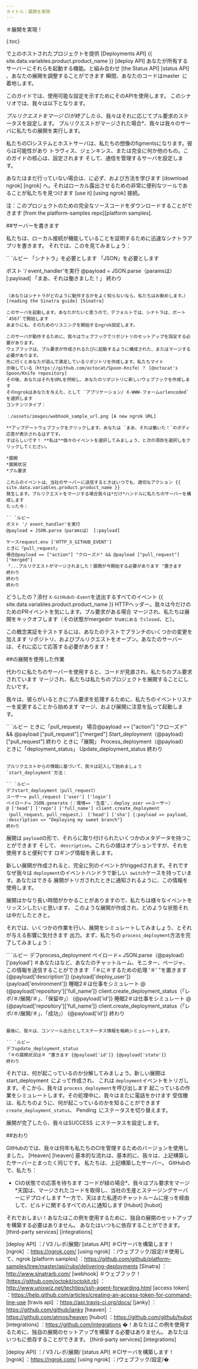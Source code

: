 ```yaml
---
タイトル：展開を実現
---
```


＃展開を実現！

{:toc}

で上のホストされたプロジェクトを提供 [Deployments API] {{ site.data.variables.product.product_name }} [deploy API]
あなたが所有するサーバーにそれらを起動する機能。と組み合わせ
[the Status API] [status API] 、あなたの展開を調整することができます
瞬間、あなたのコードはmaster` `に着地します。

このガイドでは、使用可能な設定を示すためにそのAPIを使用します。
このシナリオでは、我々は以下となります。

*プルリクエストをマージ
CIが終了したら*、我々はそれに応じてプル要求のステータスを設定します。
プルリクエストがマージされた場合*、我々は我々のサーバに私たちの展開を実行します。

私たちのCIシステムとホストサーバは、私たちの想像のfigmentsになります。彼らは可能性があり
トラヴィス、ジェンキンス、または完全に何か他のもの。このガイドの核心は、設定されます
そして、通信を管理するサーバを設定します。

あなたはまだ行っていない場合は、に必ず、および方法を学びます [download ngrok] [ngrok]
へ。それはローカル露出させるための非常に便利なツールであることが私たちを見つけます [use it] [using ngrok]
接続。

注：このプロジェクトのための完全なソースコードをダウンロードすることができます
[from the platform-samples repo][platform samples].

##サーバーを書きます

私たちは、ローカル接続が機能していることを証明するために迅速なシナトラアプリを書きます。
それでは、このを見てみましょう：

`` `ルビー
「シナトラ」を必要とします
「JSON」を必要とします

ポスト '/ event_handler'を実行
@payload = JSON.parse（paramsは） [:payload]
「まあ、それは働きました！」
終わり
```

（あなたはシナトラがどのように動作するかをよく知らないなら、私たちはお勧めします。） [reading the Sinatra guide] [Sinatra]

このサーバを起動します。あなたがたいと思うので、デフォルトでは、シナトラは、ポート `4567`で開始します
あまりにも、そのためのリスニングを開始するngrok設定します。

このサーバが動作するために、我々はウェブフックでリポジトリのセットアップを設定する必要があります。
ウェブフックは、プル要求が作成されるたびに起動するように構成された、またはマージする必要があります。
先に行くとあなたが遊んで満足しているリポジトリを作成します。私たちマイト
示唆している（https://github.com/octocat/Spoon-Knife）？ [@octocat's Spoon/Knife repository]
その後、あなたはそれをURLを供給し、あなたのリポジトリに新しいウェブフックを作成します
そのngrokはあなたを与えた、として `アプリケーション/ X-WWW-フォームurlencoded`を選択します
コンテンツタイプ：

：/assets/images/webhook_sample_url.png [A new ngrok URL]

**アップデートウェブフックをクリックします。あなたは `まあ、それは働いた！`のボディ応答が表示されるはずです。
すばらしいです！ **私は**個々のイベントを選択してみましょう、と次の項目を選択しをクリックしてください。

*展開
*展開状況
*プル要求

これらのイベントは、当社のサーバーに送信するときはいつでも、適切なアクション {{ site.data.variables.product.product_name }}
発生します。プルリクエストをマージする場合我々は*だけ*ハンドルに私たちのサーバーを構成します
たった今：

`` `ルビー
ポスト '/ event_handler'を実行
@payload = JSON.parse（paramsは） [:payload]

ケースrequest.env ['HTTP_X_GITHUB_EVENT']
ときに「pull_request」
場合@payload == ["action"] "クローズド" && @payload ["pull_request"] ["merged"]
「...プルリクエストがマージされました！展開が今開始する必要があります "置きます
終わり
終わり
終わり
```

どうしたの？添付 `X-GitHubの-Event`を送出するすべてのイベント {{ site.data.variables.product.product_name }}
HTTPヘッダー。我々は今だけのためのPRイベントを気にします。プル要求がある場合
マージされ、私たちは展開をキックオフします（その状態がmerged`が `true`にある` `でclosed`、と）。

この概念実証をテストするには、あなたのテストでブランチのいくつかの変更を加えます
リポジトリ、およびプルリクエストをオープン。あなたのサーバーは、それに応じて応答する必要があります！

##の展開を使用した作業

代わりに私たちのサーバーを使用すると、コードが見直され、私たちのプル要求されています
マージされ、私たちは私たちのプロジェクトを展開することにしたいです。

我々は、彼らがいるときにプル要求を処理するために、私たちのイベントリスナーを変更することから始めます
マージ、および展開に注意を払って起動します。

`` `ルビー
ときに「pull_request」
場合@payload == ["action"] "クローズド" && @payload ["pull_request"] ["merged"]
Start_deployment（@payload） ["pull_request"]
終わり
ときに「展開」
Process_deployment（@payload）
ときに「deployment_status」
Update_deployment_status
終わり
```

プルリクエストからの情報に基づいて、我々は記入して始めましょう
`start_deployment`方法：

`` `ルビー
デフstart_deployment（pull_request）
ユーザー= pull_request ['user'] ['login']
ペイロード= JSON.generate（：環境=> '生産'、：deploy_user =>ユーザー）
@ ['head'] ['repo'] ['full_name'] client.create_deployment（pull_request、pull_request、） ['head'] ['sha'] {:payload => payload, :description => "Deploying my sweet branch"}
終わり
```

展開は `payload`の形で、それらに取り付けられたいくつかのメタデータを持つことができます
そして、 `description`。これらの値はオプションですが、それを使用すると便利です
ロギング情報を表します。

新しい展開が作成されると、完全に別のイベントがtriggedされます。それです
なぜ我々は `deployment`のイベントハンドラで新しい` switch`ケースを持っています。あなたはできる
展開がトリガされたときに通知されるように、この情報を使用します。

展開はかなり長い時間がかかることがありますので、私たちは様々なイベントをリッスンしたいと思います、
このような展開が作成され、どのような状態それは中だしたときと。

それでは、いくつかの作業を行い、展開をシミュレートしてみましょう、とそれが与える影響に気付きます
出力。まず、私たちの `process_deployment`方法を完了してみましょう：

`` `ルビー
デフprocess_deployment
ペイロード= JSON.parse（@payload） ['payload']
＃あなたはなど、あなたのチャットルーム、モニター、ページャ、この情報を送信することができます
「＃に＃するための処理 '＃' "を置きます {@payload['description']} {payload['deploy_user']} {payload['environment']}
睡眠2＃は仕事をシミュレート
@ {@payload['repository']['full_name']} client.create_deployment_status（「レポ/＃/展開/＃」、「保留中」） {@payload['id']}
睡眠2＃は仕事をシミュレート
@ {@payload['repository']['full_name']} client.create_deployment_status（「レポ/＃/展開/＃」、「成功」） {@payload['id']}
終わり
```

最後に、我々は、コンソール出力としてステータス情報を格納シミュレートします。

`` `ルビー
デフupdate_deployment_status
「＃の展開状況は＃ "置きます {@payload['id']} {@payload['state']}
終わり
```

それでは、何が起こっているのか分解してみましょう。新しい展開はstart_deployment` `によって作成され、
これは `deployment`イベントをトリガします。そこから、我々は `process_deployment`を呼び出します
起こっているの作業をシミュレートします。その処理中に、我々はまたに電話をかけます
受信機は、私たちのように、何が起こっているのかを知ることができます `create_deployment_status`、
Pending` `にステータスを切り替えます。

展開が完了したら、我々はSUCCESS` `にステータスを設定します。

##おわり

GitHubのでは、我々は何年も私たちのCIを管理するためのバージョンを使用しました。 [Heaven] [heaven]
基本的な流れは、基本的に、我々は、上記構築したサーバーとまったく同じです。
私たちは、上記構築したサーバー。 GitHubので、私たち：

* CIの状態での応答を待ちます
コー​​ドが緑の場合*、我々はプル要求をマージ
*天国は、マージされたコードを取得し、当社の生産とステージングサーバーにデプロイします
*一方で、天はまた私達のチャットルームに座っを経由して、ビルドに関するすべての人に通知します [Hubot] [hubot]

それでおしまい！あなたはこの例を使用するために、独自の展開のセットアップを構築する必要はありません。
あなたはいつもに依存することができます。 [third-party services] [integrations]

[deploy API] ：/ V3 /レポ/展開/
[status API] ＃CIサーバを構築します！
[ngrok] ：https://ngrok.com/
[using ngrok] ：/ウェブフック/設定/＃使用して、ngrok
[platform samples] ：https://github.com/github/platform-samples/tree/master/api/ruby/delivering-deployments
[Sinatra] ：http://www.sinatrarb.com/
[webhook] ＃ウェブフック！
[https://github.com/octokit/octokit.rb] ：http://www.unixwiz.net/techtips/ssh-agent-forwarding.html
[access token] ：https://help.github.com/articles/creating-an-access-token-for-command-line-use
[travis api] ：https://api.travis-ci.org/docs/
[janky] ：https://github.com/github/janky
[heaven] ：https://github.com/atmos/heaven
[hubot] ：https://github.com/github/hubot
[integrations] ：https://github.com/integrations
�！あなたはこの例を使用するために、独自の展開のセットアップを構築する必要はありません。
あなたはいつもに依存することができます。 [third-party services] [integrations]

[deploy API] ：/ V3 /レポ/展開/
[status API] ＃CIサーバを構築します！
[ngrok] ：https://ngrok.com/
[using ngrok] ：/ウェブフック/設定/�